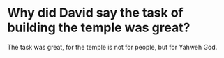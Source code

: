 # Why did David say the task of building the temple was great?

The task was great, for the temple is not for people, but for Yahweh God.

